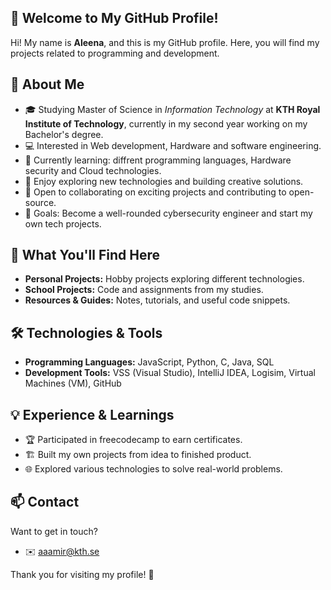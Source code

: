 ## 👋 Welcome to My GitHub Profile!

Hi! My name is **Aleena**, and this is my GitHub profile. Here, you will find my projects related to programming and development.

## 📌 About Me
- 🎓 Studying Master of Science in _Information Technology_ at **KTH Royal Institute of Technology**, currently in my second year working on my Bachelor's degree.
- 💻 Interested in Web development, Hardware and software engineering.
- 🚀 Currently learning: diffrent programming languages, Hardware security and Cloud technologies.
- 📖 Enjoy exploring new technologies and building creative solutions.
- 🌱 Open to collaborating on exciting projects and contributing to open-source.
- 🎯 Goals: Become a well-rounded cybersecurity engineer and start my own tech projects.

## 🎯 What You'll Find Here
- **Personal Projects:** Hobby projects exploring different technologies.
- **School Projects:** Code and assignments from my studies.
- **Resources & Guides:** Notes, tutorials, and useful code snippets.

## 🛠 Technologies & Tools
- **Programming Languages:** JavaScript, Python, C, Java, SQL
- **Development Tools:** VSS (Visual Studio), IntelliJ IDEA, Logisim, Virtual Machines (VM), GitHub

## 💡 Experience & Learnings
- 🏆 Participated in freecodecamp to earn certificates. 
- 🏗️ Built my own projects from idea to finished product.
- 🌐 Explored various technologies to solve real-world problems.

## 📫 Contact
Want to get in touch?
- ✉️ aaamir@kth.se

Thank you for visiting my profile! 🤍
